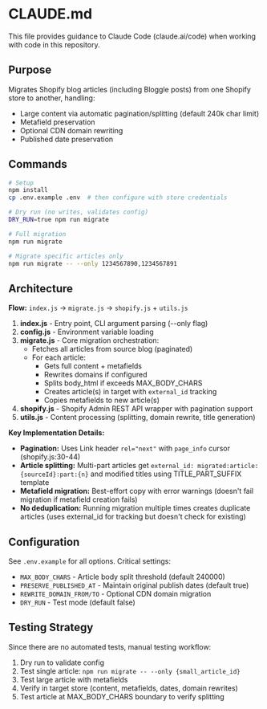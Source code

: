 # CLAUDE.md

This file provides guidance to Claude Code (claude.ai/code) when working with code in this repository.

## Purpose

Migrates Shopify blog articles (including Bloggle posts) from one Shopify store to another, handling:
- Large content via automatic pagination/splitting (default 240k char limit)
- Metafield preservation
- Optional CDN domain rewriting
- Published date preservation

## Commands

```bash
# Setup
npm install
cp .env.example .env  # then configure with store credentials

# Dry run (no writes, validates config)
DRY_RUN=true npm run migrate

# Full migration
npm run migrate

# Migrate specific articles only
npm run migrate -- --only 1234567890,1234567891
```

## Architecture

**Flow:** `index.js` → `migrate.js` → `shopify.js` + `utils.js`

1. **index.js** - Entry point, CLI argument parsing (--only flag)
2. **config.js** - Environment variable loading
3. **migrate.js** - Core migration orchestration:
   - Fetches all articles from source blog (paginated)
   - For each article:
     - Gets full content + metafields
     - Rewrites domains if configured
     - Splits body_html if exceeds MAX_BODY_CHARS
     - Creates article(s) in target with `external_id` tracking
     - Copies metafields to new article(s)
4. **shopify.js** - Shopify Admin REST API wrapper with pagination support
5. **utils.js** - Content processing (splitting, domain rewrite, title generation)

**Key Implementation Details:**
- **Pagination:** Uses Link header `rel="next"` with `page_info` cursor (shopify.js:30-44)
- **Article splitting:** Multi-part articles get `external_id: migrated:article:{sourceId}:part:{n}` and modified titles using TITLE_PART_SUFFIX template
- **Metafield migration:** Best-effort copy with error warnings (doesn't fail migration if metafield creation fails)
- **No deduplication:** Running migration multiple times creates duplicate articles (uses external_id for tracking but doesn't check for existing)

## Configuration

See `.env.example` for all options. Critical settings:
- `MAX_BODY_CHARS` - Article body split threshold (default 240000)
- `PRESERVE_PUBLISHED_AT` - Maintain original publish dates (default true)
- `REWRITE_DOMAIN_FROM/TO` - Optional CDN domain migration
- `DRY_RUN` - Test mode (default false)

## Testing Strategy

Since there are no automated tests, manual testing workflow:
1. Dry run to validate config
2. Test single article: `npm run migrate -- --only {small_article_id}`
3. Test large article with metafields
4. Verify in target store (content, metafields, dates, domain rewrites)
5. Test article at MAX_BODY_CHARS boundary to verify splitting
